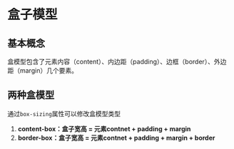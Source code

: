 # 盒子模型

## 基本概念
盒模型包含了元素内容（content）、内边距（padding）、边框（border）、外边距（margin）几个要素。

## 两种盒模型

通过`box-sizing`属性可以修改盒模型类型

1. **content-box：盒子宽高 = 元素contnet + padding + margin**
2. **border-box：盒子宽高 = 元素contnet + padding + margin + border**